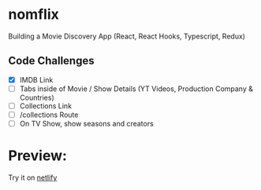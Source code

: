 # nomflix

Building a Movie Discovery App (React, React Hooks, Typescript, Redux)

## Code Challenges

-   [x] IMDB Link
-   [ ] Tabs inside of Movie / Show Details (YT Videos, Production Company & Countries)
-   [ ] Collections Link
-   [ ] /collections Route
-   [ ] On TV Show, show seasons and creators

# Preview:

Try it on [netlify]()
